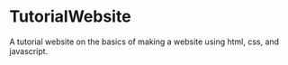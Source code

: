 # TutorialWebsite
A tutorial website on the basics of making a website using html, css, and javascript.
